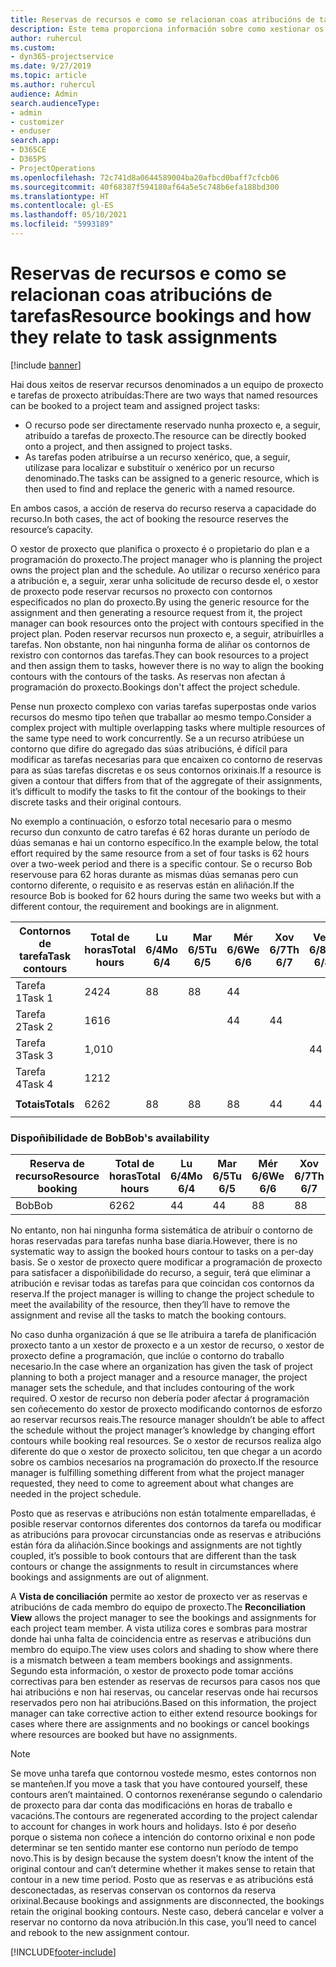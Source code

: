 ```yaml
---
title: Reservas de recursos e como se relacionan coas atribucións de tarefas
description: Este tema proporciona información sobre como xestionar os recursos nomeados, as reservas de recursos e as atribucións de tarefas e como se relacionan entre si.
author: ruhercul
ms.custom:
- dyn365-projectservice
ms.date: 9/27/2019
ms.topic: article
ms.author: ruhercul
audience: Admin
search.audienceType:
- admin
- customizer
- enduser
search.app:
- D365CE
- D365PS
- ProjectOperations
ms.openlocfilehash: 72c741d8a0644589004ba20afbcd0baff7cfcb06
ms.sourcegitcommit: 40f68387f594180af64a5e5c748b6efa188bd300
ms.translationtype: HT
ms.contentlocale: gl-ES
ms.lasthandoff: 05/10/2021
ms.locfileid: "5993189"
---
```

# <a name="resource-bookings-and-how-they-relate-to-task-assignments"></a><span data-ttu-id="bbf64-103">Reservas de recursos e como se relacionan coas atribucións de tarefas</span><span class="sxs-lookup"><span data-stu-id="bbf64-103">Resource bookings and how they relate to task assignments</span></span>

[!include [banner](../includes/psa-now-project-operations.md)]

<span data-ttu-id="bbf64-104">Hai dous xeitos de reservar recursos denominados a un equipo de proxecto e tarefas de proxecto atribuídas:</span><span class="sxs-lookup"><span data-stu-id="bbf64-104">There are two ways that named resources can be booked to a project team and assigned project tasks:</span></span>

- <span data-ttu-id="bbf64-105">O recurso pode ser directamente reservado nunha proxecto e, a seguir, atribuído a tarefas de proxecto.</span><span class="sxs-lookup"><span data-stu-id="bbf64-105">The resource can be directly booked onto a project, and then assigned to project tasks.</span></span>
- <span data-ttu-id="bbf64-106">As tarefas poden atribuírse a un recurso xenérico, que, a seguir, utilízase para localizar e substituír o xenérico por un recurso denominado.</span><span class="sxs-lookup"><span data-stu-id="bbf64-106">The tasks can be assigned to a generic resource, which is then used to find and replace the generic with a named resource.</span></span> 

<span data-ttu-id="bbf64-107">En ambos casos, a acción de reserva do recurso reserva a capacidade do recurso.</span><span class="sxs-lookup"><span data-stu-id="bbf64-107">In both cases, the act of booking the resource reserves the resource’s capacity.</span></span>

<span data-ttu-id="bbf64-108">O xestor de proxecto que planifica o proxecto é o propietario do plan e a programación do proxecto.</span><span class="sxs-lookup"><span data-stu-id="bbf64-108">The project manager who is planning the project owns the project plan and the schedule.</span></span> <span data-ttu-id="bbf64-109">Ao utilizar o recurso xenérico para a atribución e, a seguir, xerar unha solicitude de recurso desde el, o xestor de proxecto pode reservar recursos no proxecto con contornos especificados no plan do proxecto.</span><span class="sxs-lookup"><span data-stu-id="bbf64-109">By using the generic resource for the assignment and then generating a resource request from it, the project manager can book resources onto the project with contours specified in the project plan.</span></span> <span data-ttu-id="bbf64-110">Poden reservar recursos nun proxecto e, a seguir, atribuírlles a tarefas. Non obstante, non hai ningunha forma de aliñar os contornos de rexistro con contornos das tarefas.</span><span class="sxs-lookup"><span data-stu-id="bbf64-110">They can book resources to a project and then assign them to tasks, however there is no way to align the booking contours with the contours of the tasks.</span></span> <span data-ttu-id="bbf64-111">As reservas non afectan á programación do proxecto.</span><span class="sxs-lookup"><span data-stu-id="bbf64-111">Bookings don't affect the project schedule.</span></span>

<span data-ttu-id="bbf64-112">Pense nun proxecto complexo con varias tarefas superpostas onde varios recursos do mesmo tipo teñen que traballar ao mesmo tempo.</span><span class="sxs-lookup"><span data-stu-id="bbf64-112">Consider a complex project with multiple overlapping tasks where multiple resources of the same type need to work concurrently.</span></span> <span data-ttu-id="bbf64-113">Se a un recurso atribúese un contorno que difire do agregado das súas atribucións, é difícil para modificar as tarefas necesarias para que encaixen co contorno de reservas para as súas tarefas discretas e os seus contornos orixinais.</span><span class="sxs-lookup"><span data-stu-id="bbf64-113">If a resource is given a contour that differs from that of the aggregate of their assignments, it’s difficult to modify the tasks to fit the contour of the bookings to their discrete tasks and their original contours.</span></span>

<span data-ttu-id="bbf64-114">No exemplo a continuación, o esforzo total necesario para o mesmo recurso dun conxunto de catro tarefas é 62 horas durante un período de dúas semanas e hai un contorno específico.</span><span class="sxs-lookup"><span data-stu-id="bbf64-114">In the example below, the total effort required by the same resource from a set of four tasks is 62 hours over a two-week period and there is a specific contour.</span></span> <span data-ttu-id="bbf64-115">Se o recurso Bob reservouse para 62 horas durante as mismas dúas semanas pero cun contorno diferente, o requisito e as reservas están en aliñación.</span><span class="sxs-lookup"><span data-stu-id="bbf64-115">If the resource Bob is booked for 62 hours during the same two weeks but with a different contour, the requirement and bookings are in alignment.</span></span>

| <span data-ttu-id="bbf64-116">**Contornos de tarefa**</span><span class="sxs-lookup"><span data-stu-id="bbf64-116">**Task contours**</span></span>    | <span data-ttu-id="bbf64-117">**Total de horas**</span><span class="sxs-lookup"><span data-stu-id="bbf64-117">**Total hours**</span></span> | <span data-ttu-id="bbf64-118">Lu 6/4</span><span class="sxs-lookup"><span data-stu-id="bbf64-118">Mo 6/4</span></span> | <span data-ttu-id="bbf64-119">Mar 6/5</span><span class="sxs-lookup"><span data-stu-id="bbf64-119">Tu 6/5</span></span> | <span data-ttu-id="bbf64-120">Mér 6/6</span><span class="sxs-lookup"><span data-stu-id="bbf64-120">We 6/6</span></span> | <span data-ttu-id="bbf64-121">Xov 6/7</span><span class="sxs-lookup"><span data-stu-id="bbf64-121">Th 6/7</span></span> | <span data-ttu-id="bbf64-122">Ven 6/8</span><span class="sxs-lookup"><span data-stu-id="bbf64-122">Fr 6/8</span></span> | <span data-ttu-id="bbf64-123">S 6/9</span><span class="sxs-lookup"><span data-stu-id="bbf64-123">Sa 6/9</span></span> | <span data-ttu-id="bbf64-124">D 6/10</span><span class="sxs-lookup"><span data-stu-id="bbf64-124">Su 6/10</span></span> | <span data-ttu-id="bbf64-125">Lu 6/11</span><span class="sxs-lookup"><span data-stu-id="bbf64-125">Mo 6/11</span></span> | <span data-ttu-id="bbf64-126">Mar 6/12</span><span class="sxs-lookup"><span data-stu-id="bbf64-126">Tu 6/12</span></span> | <span data-ttu-id="bbf64-127">Mér 6/13</span><span class="sxs-lookup"><span data-stu-id="bbf64-127">We 6/13</span></span> | <span data-ttu-id="bbf64-128">Xov 6/14</span><span class="sxs-lookup"><span data-stu-id="bbf64-128">Th 6/14</span></span> | <span data-ttu-id="bbf64-129">Ven 6/15</span><span class="sxs-lookup"><span data-stu-id="bbf64-129">Fr 6/15</span></span> |
|----------------------|-----------------|--------|--------|--------|--------|--------|--------|---------|---------|---------|---------|---------|---------|
| <span data-ttu-id="bbf64-130">Tarefa 1</span><span class="sxs-lookup"><span data-stu-id="bbf64-130">Task 1</span></span>               | <span data-ttu-id="bbf64-131">24</span><span class="sxs-lookup"><span data-stu-id="bbf64-131">24</span></span>              | <span data-ttu-id="bbf64-132">8</span><span class="sxs-lookup"><span data-stu-id="bbf64-132">8</span></span>      | <span data-ttu-id="bbf64-133">8</span><span class="sxs-lookup"><span data-stu-id="bbf64-133">8</span></span>      | <span data-ttu-id="bbf64-134">4</span><span class="sxs-lookup"><span data-stu-id="bbf64-134">4</span></span>      |        |        |        |         |         |         | <span data-ttu-id="bbf64-135">4</span><span class="sxs-lookup"><span data-stu-id="bbf64-135">4</span></span>       |         |         |
| <span data-ttu-id="bbf64-136">Tarefa 2</span><span class="sxs-lookup"><span data-stu-id="bbf64-136">Task 2</span></span>               | <span data-ttu-id="bbf64-137">16</span><span class="sxs-lookup"><span data-stu-id="bbf64-137">16</span></span>              |        |        | <span data-ttu-id="bbf64-138">4</span><span class="sxs-lookup"><span data-stu-id="bbf64-138">4</span></span>      | <span data-ttu-id="bbf64-139">4</span><span class="sxs-lookup"><span data-stu-id="bbf64-139">4</span></span>      |        |        |         | <span data-ttu-id="bbf64-140">8</span><span class="sxs-lookup"><span data-stu-id="bbf64-140">8</span></span>       |         |         |         |         |
| <span data-ttu-id="bbf64-141">Tarefa 3</span><span class="sxs-lookup"><span data-stu-id="bbf64-141">Task 3</span></span>               | <span data-ttu-id="bbf64-142">1,0</span><span class="sxs-lookup"><span data-stu-id="bbf64-142">10</span></span>              |        |        |        |        | <span data-ttu-id="bbf64-143">4</span><span class="sxs-lookup"><span data-stu-id="bbf64-143">4</span></span>      |        |         |         | <span data-ttu-id="bbf64-144">4</span><span class="sxs-lookup"><span data-stu-id="bbf64-144">4</span></span>       |         | <span data-ttu-id="bbf64-145">2</span><span class="sxs-lookup"><span data-stu-id="bbf64-145">2</span></span>       |         |
| <span data-ttu-id="bbf64-146">Tarefa 4</span><span class="sxs-lookup"><span data-stu-id="bbf64-146">Task 4</span></span>               | <span data-ttu-id="bbf64-147">12</span><span class="sxs-lookup"><span data-stu-id="bbf64-147">12</span></span>              |        |        |        |        |        |        |         |         |         | <span data-ttu-id="bbf64-148">4</span><span class="sxs-lookup"><span data-stu-id="bbf64-148">4</span></span>       |         | <span data-ttu-id="bbf64-149">8</span><span class="sxs-lookup"><span data-stu-id="bbf64-149">8</span></span>       |
|                      |                 |        |        |        |        |        |        |         |         |         |         |         |         |
| <span data-ttu-id="bbf64-150">**Totais**</span><span class="sxs-lookup"><span data-stu-id="bbf64-150">**Totals**</span></span>           | <span data-ttu-id="bbf64-151">62</span><span class="sxs-lookup"><span data-stu-id="bbf64-151">62</span></span>              | <span data-ttu-id="bbf64-152">8</span><span class="sxs-lookup"><span data-stu-id="bbf64-152">8</span></span>      | <span data-ttu-id="bbf64-153">8</span><span class="sxs-lookup"><span data-stu-id="bbf64-153">8</span></span>      | <span data-ttu-id="bbf64-154">8</span><span class="sxs-lookup"><span data-stu-id="bbf64-154">8</span></span>      | <span data-ttu-id="bbf64-155">4</span><span class="sxs-lookup"><span data-stu-id="bbf64-155">4</span></span>      | <span data-ttu-id="bbf64-156">4</span><span class="sxs-lookup"><span data-stu-id="bbf64-156">4</span></span>      |        |         | <span data-ttu-id="bbf64-157">8</span><span class="sxs-lookup"><span data-stu-id="bbf64-157">8</span></span>       | <span data-ttu-id="bbf64-158">4</span><span class="sxs-lookup"><span data-stu-id="bbf64-158">4</span></span>       | <span data-ttu-id="bbf64-159">8</span><span class="sxs-lookup"><span data-stu-id="bbf64-159">8</span></span>       | <span data-ttu-id="bbf64-160">2</span><span class="sxs-lookup"><span data-stu-id="bbf64-160">2</span></span>       | <span data-ttu-id="bbf64-161">8</span><span class="sxs-lookup"><span data-stu-id="bbf64-161">8</span></span>       |
|                      |                 |        |        |        |        |        |        |         |         |         |         |

### <a name="bobs-availability"></a><span data-ttu-id="bbf64-162">Dispoñibilidade de Bob</span><span class="sxs-lookup"><span data-stu-id="bbf64-162">Bob's availability</span></span>
| <span data-ttu-id="bbf64-163">**Reserva de recurso**</span><span class="sxs-lookup"><span data-stu-id="bbf64-163">**Resource   booking**</span></span> | <span data-ttu-id="bbf64-164">**Total de horas**</span><span class="sxs-lookup"><span data-stu-id="bbf64-164">**Total hours**</span></span> | <span data-ttu-id="bbf64-165">Lu 6/4</span><span class="sxs-lookup"><span data-stu-id="bbf64-165">Mo 6/4</span></span> | <span data-ttu-id="bbf64-166">Mar 6/5</span><span class="sxs-lookup"><span data-stu-id="bbf64-166">Tu 6/5</span></span> | <span data-ttu-id="bbf64-167">Mér 6/6</span><span class="sxs-lookup"><span data-stu-id="bbf64-167">We 6/6</span></span> | <span data-ttu-id="bbf64-168">Xov 6/7</span><span class="sxs-lookup"><span data-stu-id="bbf64-168">Th 6/7</span></span> | <span data-ttu-id="bbf64-169">Ven 6/8</span><span class="sxs-lookup"><span data-stu-id="bbf64-169">Fr 6/8</span></span> | <span data-ttu-id="bbf64-170">S 6/9</span><span class="sxs-lookup"><span data-stu-id="bbf64-170">Sa 6/9</span></span> | <span data-ttu-id="bbf64-171">D 6/10</span><span class="sxs-lookup"><span data-stu-id="bbf64-171">Su 6/10</span></span> | <span data-ttu-id="bbf64-172">Lu 6/11</span><span class="sxs-lookup"><span data-stu-id="bbf64-172">Mo 6/11</span></span> | <span data-ttu-id="bbf64-173">Mar 6/12</span><span class="sxs-lookup"><span data-stu-id="bbf64-173">Tu 6/12</span></span> | <span data-ttu-id="bbf64-174">Mér 6/13</span><span class="sxs-lookup"><span data-stu-id="bbf64-174">We 6/13</span></span> | <span data-ttu-id="bbf64-175">Xov 6/14</span><span class="sxs-lookup"><span data-stu-id="bbf64-175">Th 6/14</span></span> | <span data-ttu-id="bbf64-176">Ven 6/15</span><span class="sxs-lookup"><span data-stu-id="bbf64-176">Fr 6/15</span></span> |
|------------------------|-----------------|--------|--------|--------|--------|--------|--------|---------|---------|---------|---------|---------|---------|
| <span data-ttu-id="bbf64-177">Bob</span><span class="sxs-lookup"><span data-stu-id="bbf64-177">Bob</span></span>                    | <span data-ttu-id="bbf64-178">62</span><span class="sxs-lookup"><span data-stu-id="bbf64-178">62</span></span>              | <span data-ttu-id="bbf64-179">4</span><span class="sxs-lookup"><span data-stu-id="bbf64-179">4</span></span>      | <span data-ttu-id="bbf64-180">4</span><span class="sxs-lookup"><span data-stu-id="bbf64-180">4</span></span>      | <span data-ttu-id="bbf64-181">8</span><span class="sxs-lookup"><span data-stu-id="bbf64-181">8</span></span>      | <span data-ttu-id="bbf64-182">8</span><span class="sxs-lookup"><span data-stu-id="bbf64-182">8</span></span>      | <span data-ttu-id="bbf64-183">8</span><span class="sxs-lookup"><span data-stu-id="bbf64-183">8</span></span>      |        |         | <span data-ttu-id="bbf64-184">4</span><span class="sxs-lookup"><span data-stu-id="bbf64-184">4</span></span>       | <span data-ttu-id="bbf64-185">4</span><span class="sxs-lookup"><span data-stu-id="bbf64-185">4</span></span>       | <span data-ttu-id="bbf64-186">8</span><span class="sxs-lookup"><span data-stu-id="bbf64-186">8</span></span>       | <span data-ttu-id="bbf64-187">8</span><span class="sxs-lookup"><span data-stu-id="bbf64-187">8</span></span>       | <span data-ttu-id="bbf64-188">6</span><span class="sxs-lookup"><span data-stu-id="bbf64-188">6</span></span>       |

<span data-ttu-id="bbf64-189">No entanto, non hai ningunha forma sistemática de atribuír o contorno de horas reservadas para tarefas nunha base diaria.</span><span class="sxs-lookup"><span data-stu-id="bbf64-189">However, there is no systematic way to assign the booked hours contour to tasks on a per-day basis.</span></span> <span data-ttu-id="bbf64-190">Se o xestor de proxecto quere modificar a programación de proxecto para satisfacer a dispoñibilidade do recurso, a seguir, terá que eliminar a atribución e revisar todas as tarefas para que coincidan cos contornos da reserva.</span><span class="sxs-lookup"><span data-stu-id="bbf64-190">If the project manager is willing to change the project schedule to meet the availability of the resource, then they’ll have to remove the assignment and revise all the tasks to match the booking contours.</span></span>

<span data-ttu-id="bbf64-191">No caso dunha organización á que se lle atribuira a tarefa de planificación proxecto tanto a un xestor de proxecto e a un xestor de recurso, o xestor de proxecto define a programación, que inclúe o contorno do traballo necesario.</span><span class="sxs-lookup"><span data-stu-id="bbf64-191">In the case where an organization has given the task of project planning to both a project manager and a resource manager, the project manager sets the schedule, and that includes contouring of the work required.</span></span> <span data-ttu-id="bbf64-192">O xestor de recurso non debería poder afectar á programación sen coñecemento do xestor de proxecto modificando contornos de esforzo ao reservar recursos reais.</span><span class="sxs-lookup"><span data-stu-id="bbf64-192">The resource manager shouldn’t be able to affect the schedule without the project manager’s knowledge by changing effort contours while booking real resources.</span></span> <span data-ttu-id="bbf64-193">Se o xestor de recursos realiza algo diferente do que o xestor de proxecto solicitou, ten que chegar a un acordo sobre os cambios necesarios na programación do proxecto.</span><span class="sxs-lookup"><span data-stu-id="bbf64-193">If the resource manager is fulfilling something different from what the project manager requested, they need to come to agreement about what changes are needed in the project schedule.</span></span>

<span data-ttu-id="bbf64-194">Posto que as reservas e atribucións non están totalmente emparelladas, é posible reservar contornos diferentes dos contornos da tarefa ou modificar as atribucións para provocar circunstancias onde as reservas e atribucións están fóra da aliñación.</span><span class="sxs-lookup"><span data-stu-id="bbf64-194">Since bookings and assignments are not tightly coupled, it’s possible to book contours that are different than the task contours or change the assignments to result in circumstances where bookings and assignments are out of alignment.</span></span>

<span data-ttu-id="bbf64-195">A **Vista de conciliación** permite ao xestor de proxecto ver as reservas e atribucións de cada membro do equipo de proxecto.</span><span class="sxs-lookup"><span data-stu-id="bbf64-195">The **Reconciliation View** allows the project manager to see the bookings and assignments for each project team member.</span></span> <span data-ttu-id="bbf64-196">A vista utiliza cores e sombras para mostrar donde hai unha falta de coincidencia entre as reservas e atribucións dun membro do equipo.</span><span class="sxs-lookup"><span data-stu-id="bbf64-196">The view uses colors and shading to show where there is a mismatch between a team members bookings and assignments.</span></span> <span data-ttu-id="bbf64-197">Segundo esta información, o xestor de proxecto pode tomar accións correctivas para ben estender as reservas de recursos para casos nos que hai atribucións e non hai reservas, ou cancelar reservas onde hai recursos reservados pero non hai atribucións.</span><span class="sxs-lookup"><span data-stu-id="bbf64-197">Based on this information, the project manager can take corrective action to either extend resource bookings for cases where there are assignments and no bookings or cancel bookings where resources are booked but have no assignments.</span></span>

> [!NOTE]
> <span data-ttu-id="bbf64-198">Se move unha tarefa que contornou vostede mesmo, estes contornos non se manteñen.</span><span class="sxs-lookup"><span data-stu-id="bbf64-198">If you move a task that you have contoured yourself, these contours aren’t maintained.</span></span> <span data-ttu-id="bbf64-199">O contornos rexenéranse segundo o calendario de proxecto para dar conta das modificacións en horas de traballo e vacacións.</span><span class="sxs-lookup"><span data-stu-id="bbf64-199">The contours are regenerated according to the project calendar to account for changes in work hours and holidays.</span></span> <span data-ttu-id="bbf64-200">Isto é por deseño porque o sistema non coñece a intención do contorno orixinal e non pode determinar se ten sentido manter ese contorno nun período de tempo novo.</span><span class="sxs-lookup"><span data-stu-id="bbf64-200">This is by design because the system doesn’t know the intent of the original contour and can’t determine whether it makes sense to retain that contour in a new time period.</span></span> <span data-ttu-id="bbf64-201">Posto que as reservas e as atribucións está desconectadas, as reservas conservan os contornos da reserva orixinal.</span><span class="sxs-lookup"><span data-stu-id="bbf64-201">Because bookings and assignments are disconnected, the bookings retain the original booking contours.</span></span> <span data-ttu-id="bbf64-202">Neste caso, deberá cancelar e volver a reservar no contorno da nova atribución.</span><span class="sxs-lookup"><span data-stu-id="bbf64-202">In this case, you’ll need to cancel and rebook to the new assignment contour.</span></span>



[!INCLUDE[footer-include](../includes/footer-banner.md)]